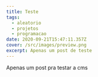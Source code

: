 ```yaml
---
title: Teste
tags:
  - aleatorio
  - projetos
  - programacao
date: 2020-09-21T15:47:11.357Z
cover: /src/images/preview.png
excerpt: Apenas um post de teste
---
```

Apenas um post pra testar a cms